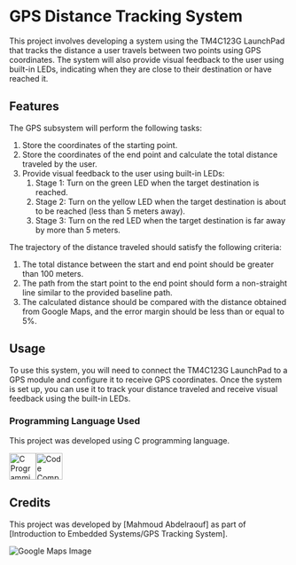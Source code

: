 <h1>GPS Distance Tracking System</h1>

<p>This project involves developing a system using the TM4C123G LaunchPad that tracks the distance a user travels between two points using GPS coordinates. The system will also provide visual feedback to the user using built-in LEDs, indicating when they are close to their destination or have reached it.</p>

<h2>Features</h2>

<p>The GPS subsystem will perform the following tasks:</p>

<ol>
  <li>Store the coordinates of the starting point.</li>
  <li>Store the coordinates of the end point and calculate the total distance traveled by the user.</li>
  <li>Provide visual feedback to the user using built-in LEDs:
    <ol>
      <li>Stage 1: Turn on the green LED when the target destination is reached.</li>
      <li>Stage 2: Turn on the yellow LED when the target destination is about to be reached (less than 5 meters away).</li>
      <li>Stage 3: Turn on the red LED when the target destination is far away by more than 5 meters.</li>
    </ol>
  </li>
</ol>

<p>The trajectory of the distance traveled should satisfy the following criteria:</p>

<ol>
  <li>The total distance between the start and end point should be greater than 100 meters.</li>
  <li>The path from the start point to the end point should form a non-straight line similar to the provided baseline path.</li>
  <li>The calculated distance should be compared with the distance obtained from Google Maps, and the error margin should be less than or equal to 5%.</li>
</ol>

<h2>Usage</h2>

<p>To use this system, you will need to connect the TM4C123G LaunchPad to a GPS module and configure it to receive GPS coordinates. Once the system is set up, you can use it to track your distance traveled and receive visual feedback using the built-in LEDs.</p>

<h3>Programming Language Used</h3>

<p>This project was developed using C programming language.</p>

<div style="display: flex;">
  <img src="/icons/c-programming.svg" alt="C Programming Language Icon" width="48" height="48">
  <img src="https://www.ti.com/diagrams/ccstudio_ccs_256.jpg" alt="Code Composer Studio Icon" width="48" height="48">
</div>

<h2>Credits</h2>

<p>This project was developed by [Mahmoud Abdelraouf] as part of [Introduction to Embedded
Systems/GPS Tracking System].</p>

<img src="https://developers.google.com/static/maps/images/docs-landing-get-started-hero.png" alt="Google Maps Image">
